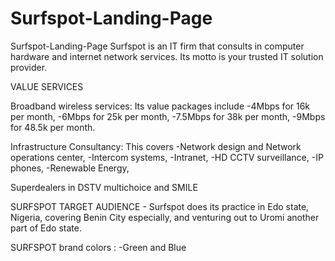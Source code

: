 # Surfspot-Landing-Page
Surfspot-Landing-Page
Surfspot is an IT firm that consults in computer hardware and internet network services. Its motto is your trusted IT solution provider.

VALUE SERVICES

Broadband wireless services:
Its value packages include
-4Mbps for 16k per month,
-6Mbps for 25k per month,
-7.5Mbps for 38k per month,
-9Mbps for 48.5k per month.

Infrastructure Consultancy:
This covers
-Network design and Network operations center,
-Intercom systems,
-Intranet,
-HD CCTV surveillance,
-IP phones,
-Renewable Energy,

Superdealers in DSTV multichoice and SMILE

SURFSPOT TARGET AUDIENCE -
Surfspot does its practice in Edo state, Nigeria, covering Benin City especially, and venturing out to Uromi another part of Edo state.

SURFSPOT brand colors :
-Green and Blue